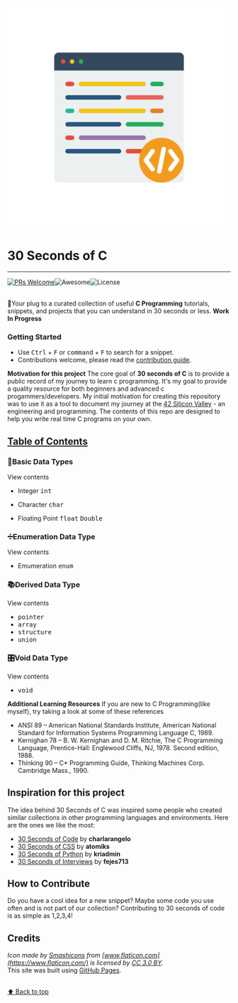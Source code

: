 ![30-Seconds-of-C-Logo](/logo.svg)
# 30 Seconds of C
---
[![PRs Welcome](https://img.shields.io/badge/PRs-welcome-brightgreen.svg?style=flat-square)](http://makeapullrequest.com)![Awesome](https://cdn.rawgit.com/sindresorhus/awesome/d7305f38d29fed78fa85652e3a63e154dd8e8829/media/badge.svg)![License](https://img.shields.io/badge/license-CC0--1.0-blue.svg)


<br>🔌Your plug to a curated collection of useful **C Programming** tutorials, snippets, and projects that you can understand in 30 seconds or less.
**Work In Progress**

### Getting Started
- Use <kbd>Ctrl</kbd> + <kbd>F</kbd> or <kbd>command</kbd> + <kbd>F</kbd> to search for a snippet.
- Contributions welcome, please read the [contribution guide](./CONTRIBUTING.md).

**Motivation for this project** 
The core goal of **30 seconds of C** is to provide a public record of my journey to learn c programming. It's my goal to provide a quality resource for both beginners and advanced c progammers/developers. My initial motivation for creating this repository was to use it as a tool to document my journey at the [42 Silicon Valley](https://www.42.us.org/) - an engineering and programming. The contents of this repo are designed to help you write real time C programs on your own. 


## [Table of Contents](https://github.com/fredsiika/30-seconds-of-c/edit/master/README.md#table-of-contents)
### 📃Basic Data Types
<summary>View contents</summary>

- Integer <kbd>int</kbd>

- Character <kbd>char</kbd>

- Floating Point <kbd>float</kbd> <kbd>Double</kbd>

### ➗Enumeration Data Type
<summary>View contents</summary>

- Emumeration <kbd>enum</kbd>

### 📚Derived Data Type
<summary>View contents</summary>

- <kbd>pointer</kbd>
- <kbd>array</kbd>
- <kbd>structure</kbd>
- <kbd>union</kbd>

### 🎛️Void Data Type
<summary>View contents</summary>

- <kbd>void</kbd>


**Additional Learning Resources**
If you are new to C Programming(like myself), try taking a look at some of these references 
- ANSI 89 – American National Standards Institute, American National Standard for Information Systems Programming Language C, 1989.
- Kernighan 78 – B. W. Kernighan and D. M. Ritchie, The C Programming Language, Prentice-Hall: Englewood Cliffs, NJ, 1978. Second edition, 1988.
- Thinking 90 – C* Programming Guide, Thinking Machines Corp. Cambridge Mass., 1990.

## Inspiration for this project
The idea behind 30 Seconds of C was inspired some people who created similar collections in other programming languages and environments. Here are the ones we like the most:
- [30 Seconds of Code](https://github.com/Chalarangelo/30-seconds-of-code) by **charlarangelo**
- [30 Seconds of CSS](https://atomiks.github.io/30-seconds-of-css) by **atomiks**
- [30 Seconds of Python](https://github.com/kriadmin/30-seconds-of-python-code) by **kriadmin**
- [30 Seconds of Interviews](https://30secondsofinterviews.org) by **fejes713**

## How to Contribute
Do you have a cool idea for a new snippet? Maybe some code you use often and is not part of our collection? Contributing to 30 seconds of code is as simple as 1,2,3,4!

## Credits
*Icon made by [Smashicons](https://www.flaticon.com/authors/smashicons) from [www.flaticon.com](https://www.flaticon.com/) is licensed by [CC 3.0 BY](http://creativecommons.org/licenses/by/3.0/).*
<br>This site was built using [GitHub Pages](https://pages.github.com/).

<br>[⬆ Back to top](#table-of-contents)

